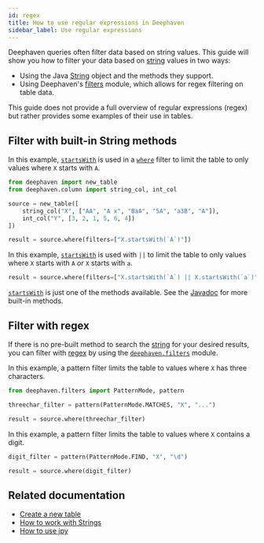 ```yaml
---
id: regex
title: How to use regular expressions in Deephaven
sidebar_label: Use regular expressions
---
```


Deephaven queries often filter data based on string values. This guide will show you how to filter your data based on [string](../reference/query-language/types/strings.md) values in two ways:

- Using the Java [String](https://docs.oracle.com/en/java/javase/17/docs/api/java.base/java/lang/String.html) object and the methods they support.
- Using Deephaven's [filters](https://deephaven.io/core/pydoc/code/deephaven.filters.html#module-deephaven.filters) module, which allows for regex filtering on table data.

This guide does not provide a full overview of regular expressions (regex) but rather provides some examples of their use in tables.

## Filter with built-in String methods

In this example, [`startsWith`](<https://docs.oracle.com/en/java/javase/17/docs/api/java.base/java/lang/String.html#startsWith(java.lang.String)>) is used in a [`where`](../reference/table-operations/filter/where.md) filter to limit the table to only values where `X` starts with `A`.

```python test-set=1 order=source,result
from deephaven import new_table
from deephaven.column import string_col, int_col

source = new_table([
    string_col("X", ["AA", "A x", "BaA", "5A", "a3B", "A"]),
    int_col("Y", [3, 2, 1, 5, 6, 4])
])

result = source.where(filters=["X.startsWith(`A`)"])
```

In this example, [`startsWith`](<https://docs.oracle.com/en/java/javase/17/docs/api/java.base/java/lang/String.html#startsWith(java.lang.String)>) is used with `||` to limit the table to only values where `X` starts with `A` _or_ `X` starts with `a`.

```python test-set=1
result = source.where(filters=["X.startsWith(`A`) || X.startsWith(`a`)"])
```

[`startsWith`](<https://docs.oracle.com/en/java/javase/17/docs/api/java.base/java/lang/String.html#startsWith(java.lang.String)>) is just one of the methods available. See the [Javadoc](https://docs.oracle.com/en/java/javase/17/docs/api/java.base/java/lang/String.html) for more built-in methods.

## Filter with regex

If there is no pre-built method to search the [string](../reference/query-language/types/strings.md) for your desired results, you can filter with [regex](https://docs.oracle.com/en/java/javase/17/docs/api/java.base/java/util/regex/Pattern.html) by using the [`deephaven.filters`](https://deephaven.io/core/pydoc/code/deephaven.filters.html#module-deephaven.filters) module.

In this example, a pattern filter limits the table to values where `X` has three characters.

```python test-set=1
from deephaven.filters import PatternMode, pattern

threechar_filter = pattern(PatternMode.MATCHES, "X", "...")

result = source.where(threechar_filter)
```

In this example, a pattern filter limits the table to values where `X` contains a digit.

```python test-set=1
digit_filter = pattern(PatternMode.FIND, "X", "\d")

result = source.where(digit_filter)
```

## Related documentation

- [Create a new table](./new-table.md)
- [How to work with Strings](./work-with-strings.md)
- [How to use jpy](./use-jpy.md)

